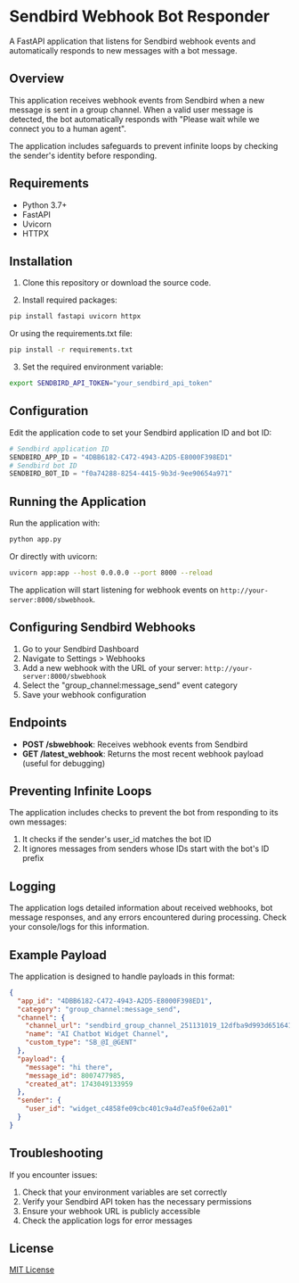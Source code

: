 # Sendbird Webhook Bot Responder

A FastAPI application that listens for Sendbird webhook events and automatically responds to new messages with a bot message.

## Overview

This application receives webhook events from Sendbird when a new message is sent in a group channel. When a valid user message is detected, the bot automatically responds with "Please wait while we connect you to a human agent".

The application includes safeguards to prevent infinite loops by checking the sender's identity before responding.

## Requirements

- Python 3.7+
- FastAPI
- Uvicorn
- HTTPX

## Installation

1. Clone this repository or download the source code.

2. Install required packages:

```bash
pip install fastapi uvicorn httpx
```

Or using the requirements.txt file:

```bash
pip install -r requirements.txt
```

3. Set the required environment variable:

```bash
export SENDBIRD_API_TOKEN="your_sendbird_api_token"
```

## Configuration

Edit the application code to set your Sendbird application ID and bot ID:

```python
# Sendbird application ID
SENDBIRD_APP_ID = "4DBB6182-C472-4943-A2D5-E8000F398ED1"
# Sendbird bot ID
SENDBIRD_BOT_ID = "f0a74288-8254-4415-9b3d-9ee90654a971"
```

## Running the Application

Run the application with:

```bash
python app.py
```

Or directly with uvicorn:

```bash
uvicorn app:app --host 0.0.0.0 --port 8000 --reload
```

The application will start listening for webhook events on `http://your-server:8000/sbwebhook`.

## Configuring Sendbird Webhooks

1. Go to your Sendbird Dashboard
2. Navigate to Settings > Webhooks
3. Add a new webhook with the URL of your server: `http://your-server:8000/sbwebhook`
4. Select the "group_channel:message_send" event category
5. Save your webhook configuration

## Endpoints

- **POST /sbwebhook**: Receives webhook events from Sendbird
- **GET /latest_webhook**: Returns the most recent webhook payload (useful for debugging)

## Preventing Infinite Loops

The application includes checks to prevent the bot from responding to its own messages:

1. It checks if the sender's user_id matches the bot ID
2. It ignores messages from senders whose IDs start with the bot's ID prefix

## Logging

The application logs detailed information about received webhooks, bot message responses, and any errors encountered during processing. Check your console/logs for this information.

## Example Payload

The application is designed to handle payloads in this format:

```json
{
  "app_id": "4DBB6182-C472-4943-A2D5-E8000F398ED1",
  "category": "group_channel:message_send",
  "channel": {
    "channel_url": "sendbird_group_channel_251131019_12dfba9d993d651641f17f93e0bc8ee27da88db2",
    "name": "AI Chatbot Widget Channel",
    "custom_type": "SB_@I_@GENT"
  },
  "payload": {
    "message": "hi there",
    "message_id": 8007477985,
    "created_at": 1743049133959
  },
  "sender": {
    "user_id": "widget_c4858fe09cbc401c9a4d7ea5f0e62a01"
  }
}
```

## Troubleshooting

If you encounter issues:

1. Check that your environment variables are set correctly
2. Verify your Sendbird API token has the necessary permissions
3. Ensure your webhook URL is publicly accessible
4. Check the application logs for error messages

## License

[MIT License](LICENSE)